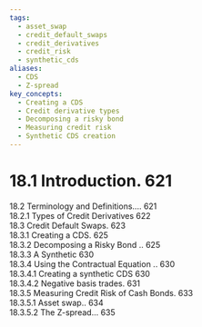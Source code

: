 ```yaml
---
tags:
  - asset_swap
  - credit_default_swaps
  - credit_derivatives
  - credit_risk
  - synthetic_cds
aliases:
  - CDS
  - Z-spread
key_concepts:
  - Creating a CDS
  - Credit derivative types
  - Decomposing a risky bond
  - Measuring credit risk
  - Synthetic CDS creation
---
```


# 18.1 Introduction. 621  

18.2 Terminology and Definitions.... 621   
18.2.1 Types of Credit Derivatives 622   
18.3 Credit Default Swaps. 623   
18.3.1 Creating a CDS. 625   
18.3.2 Decomposing a Risky Bond .. 625   
18.3.3 A Synthetic 630   
18.3.4 Using the Contractual Equation .. 630   
18.3.4.1 Creating a synthetic CDS 630   
18.3.4.2 Negative basis trades. 631   
18.3.5 Measuring Credit Risk of Cash Bonds. 633   
18.3.5.1 Asset swap.. 634   
18.3.5.2 The Z-spread... 635  
